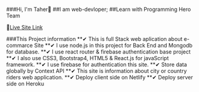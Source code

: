 ###Hi, I'm Taher🙌 ##I am web-devloper; 
##Learn with Programming Hero Team

🎁[Live Site Link](https://hatbazar-2012c.web.app/)

###This Project information
**✔ This is full Stack web aplication about e-commarce Site
**✔ I use node.js in this project for Back End and Mongodb for database.
**✔ I use react router & firebase authentication base project 
**✔ I also use CSS3, Bootstrap4, HTML5 & React.js for javaScript framework. 
**✔ I use firebase for authentication this site. 
**✔ Store data globally by Context API
**✔ This site is information about city or country riders web application.
**✔ Deploy client side on Netlify
**✔ Deploy server side on Heroku


